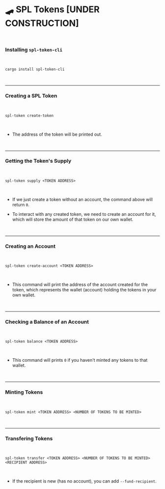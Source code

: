 # 🛹 SPL Tokens [UNDER CONSTRUCTION]

<br>

### Installing `spl-token-cli`

<br>

```shell
cargo install spl-token-cli
```

<br>

---

### Creating a SPL Token

<br>

```shell
spl-token create-token
```

<br>

* The address of the token will be printed out.

<br>

---

### Getting the Token's Supply

<br>

```shell
spl-token supply <TOKEN ADDRESS>
```

<br>

* If we just create a token without an account, the command above will return `0`.

* To interact with any created token, we need to create an account for it, which will store the amount of that token on our own wallet.

<br>

---

### Creating an Account

<br>

```shell
spl-token create-account <TOKEN ADDRESS>
```

<br>

* This command will print the address of the account created for the token, which represents the wallet (account) holding the tokens in your own wallet.

<br>

---

### Checking a Balance of an Account

<br>

```shell
spl-token balance <TOKEN ADDRESS>
```

<br>

* This command will prints `0` if you haven't minted any tokens to that wallet.

<br>

---

### Minting Tokens

<br>

```shell
spl-token mint <TOKEN ADDRESS> <NUMBER OF TOKENS TO BE MINTED>
```

<br>

---

### Transfering Tokens

<br>

```shell
spl-token transfer <TOKEN ADDRESS> <NUMBER OF TOKENS TO BE MINTED> <RECIPIENT ADDRESS>
```

<br>

* If the recipient is new (has no account), you can add `--fund-recipient`.